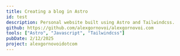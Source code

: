 ```yaml
---
title: Creating a blog in Astro
id: test
description: Personal website built using Astro and Tailwindcss.
github: https://github.com/alexgornovoi/alexgornovoi.com
tools: ["Astro", "Javascript", "Tailwindcss"]
pubDate: 2/12/2025
project: alexgornovoidotcom
---
```

